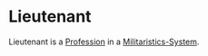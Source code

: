 # Lieutenant

Lieutenant is a [Profession](202000000.md) in a [Militaristics-System](1200000001.md).
